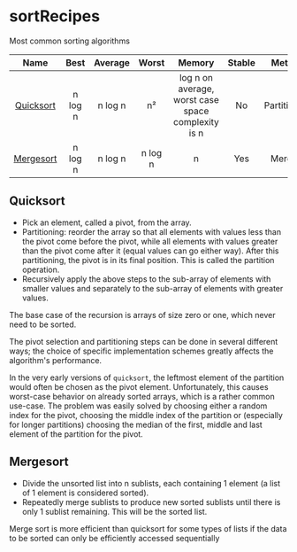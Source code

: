 # sortRecipes
Most common sorting algorithms

| Name                      | Best        | Average     | Worst       | Memory                                             | Stable      | Method       | Notes                  |
| :-----------------------: | :---------: | :---------: | :---------: | :------------------------------------------------: | :---------: | :---------:  | :--------------------: |
| [Quicksort](#quicksort)   | n log n     | n log n     | n²          | log n on average, worst case space complexity is n | No          | Partitioning |                        |
| [Mergesort](#mergesort)   | n log n     | n log n     | n log n     | n                                                  | Yes         | Merging      | Highly parallelizable  |

<a name="quicksort"></a>
## Quicksort

+ Pick an element, called a pivot, from the array.
+ Partitioning: reorder the array so that all elements with values less than the pivot come before the pivot, while all elements with values greater than the pivot come after it (equal values can go either way).
After this partitioning, the pivot is in its final position. This is called the partition operation.
+ Recursively apply the above steps to the sub-array of elements with smaller values and separately to the sub-array of elements with greater values.

The base case of the recursion is arrays of size zero or one, which never need to be sorted.

The pivot selection and partitioning steps can be done in several different ways; the choice of specific implementation schemes greatly affects the algorithm's performance.

In the very early versions of `quicksort`, the leftmost element of the partition would often be chosen as the pivot element.
Unfortunately, this causes worst-case behavior on already sorted arrays, which is a rather common use-case.
The problem was easily solved by choosing either a random index for the pivot, choosing the middle index of the partition or (especially for longer partitions) choosing the median of the first, middle and last element of the partition for the pivot.


<a name="mergesort"></a>
## Mergesort

+ Divide the unsorted list into n sublists, each containing 1 element (a list of 1 element is considered sorted).
+ Repeatedly merge sublists to produce new sorted sublists until there is only 1 sublist remaining. This will be the sorted list.

Merge sort is more efficient than quicksort for some types of lists if the data to be sorted can only be efficiently accessed sequentially
